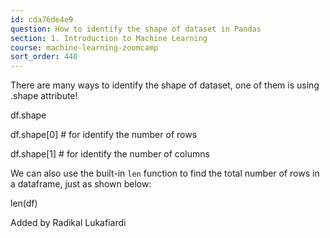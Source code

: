 ```yaml
---
id: cda76de4e9
question: How to identify the shape of dataset in Pandas
section: 1. Introduction to Machine Learning
course: machine-learning-zoomcamp
sort_order: 440
---
```


There are many ways to identify the shape of dataset, one of them is using .shape attribute!

df.shape

df.shape[0] # for identify the number of rows

df.shape[1] # for identify the number of columns

We can also use the built-in `len` function to find the total number of rows in a dataframe, just as shown below:

len(df)

Added by Radikal Lukafiardi

